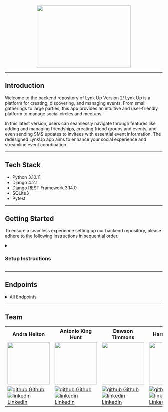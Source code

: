 <div id="header" align="center">
  <img src="images/240969217-dc0f4910-32f9-4e3a-a784-4ba67c4497cc.png" width="300px" height="200px"/>
  <hr>
</div>

## Introduction
Welcome to the backend repository of Lynk Up Version 2! Lynk Up is a platform for creating, discovering, and managing events. From small gatherings to large parties, this app provides an intuitive and user-friendly platform to manage social circles and meetups. 

In this latest version, users can seamlessly navigate through features like adding and managing friendships, creating friend groups and events, and even sending SMS updates to invitees with essential event information. The redesigned LynkUp app aims to enhance your social experience and streamline event coordination.

------------------------------------------


## Tech Stack

- Python 3.10.11
- Django 4.2.1
- Django REST Framework 3.14.0
- SQLite3
- Pytest

------------------------------------------
## Getting Started 

To ensure a seamless experience setting up our backend repository, please adhere to the following instructions in sequential order.

<details>
<summary>
  
### Setup Instructions
</summary>

<details>
<summary> 
  
> ### 1. Fork and Clone the repository
</summary>
<br>

```shell
git clone git@github.com:LynkAppVersion2/lynk_up_server.git
```
</details>
<details>
<summary> 

> ### 2. Navigate to the directory
</summary>

```shell
cd lynk_up_server
```
</details>
<details>
<summary>
  
> ### 3. Create Virtual Environment
</summary>

```shell
python3 -m venv .venv
```

```shell
. .venv/bin/activate
```
</details>
<details>
<summary> 

> ### 4. Select Interpreter
</summary>

```shell
cmd + shift + P
```

```shell
Python: Select Interpreter → Select Python 3.10.11 (’.venv’: pipenv) ./.venv/bin/python (recommended)
```
</details>
<details>
<summary>
  
> ### 5. Create Environment for Keys
</summary>

```shell
touch .env
```
<br>

> #### Put the following keys inside .env file:

```shell
DEBUG=True
DJANGO_ENV=development
```
</details>
<details>
<summary>
  
> ### 6. Install Packages
</summary>

```shell
cd lynk_up_server
```

```shell
pip install -r dependencies.txt
```
</details>
<details>
<summary>
  
> ### 7. Generate Secret Key
</summary>

```shell
python3 -c 'from django.core.management.utils import get_random_secret_key; print(get_random_secret_key())'
```
> #### Copy the output

> #### Add the following to the .env file:

```shell
SECRET_KEY=<YOUR_GENERATED_KEY_HERE>
```
</details>
<details>
<summary>

> ### 8. Run the Migrations
</summary>

```shell
python manage.py migrate
```
</details>
<details>
<summary>
  
> ### 9. Load Fixture Data
</summary>  

```shell
python manage.py loaddata lynk_up_server/fixtures/user.json
```

```shell
python manage.py loaddata lynk_up_server/fixtures/friend.json
```

```shell
python manage.py loaddata lynk_up_server/fixtures/group.json
```

```shell
python manage.py loaddata lynk_up_server/fixtures/event.json
```
</details>
<details>
<summary>
  
> ### 10. Run the Tests
</summary>

```shell
pytest
```
<br>

> ### If everything's green, you're good to go!
</details>
</details>

-----------------------------


## Endpoints

<details close>
<summary> All Endpoints </summary>

### Get a User

```http
GET /users/:user_id/
```

<details close>
<summary>  Details </summary>
<br>

Request: <br>
```
No Parameters
```

| Code | Description |
| :--- | :--- |
| 200 | `OK` |

Response:

```json

{
    "data": {
        "id": "1",
        "attributes": {
            "user_name": "Tesseract",
            "phone_number": "888-888-8888",
            "full_name": "Antonio King Hunt",
        },
        "events": [
            {
                "id": 1,
                "group": 1,
                "group_name": "Best Buds",
                "title": "Magic Tournament",
                "date": "05-23-2023",
                "time": "7:00pm",
                "address": "123 fun st.",
                "description": "Fun times with fun people"
            },
            {etc}
        ]
    }
}
```

| Code | Description |
| :--- | :--- |
| 404 | `NOT FOUND` |

Response:

```json

{
    "error": [
        "title": "NOT FOUND",
        "status": "404"
    ]
}
```

</details>

---

### Get an Event

```http
GET /events/:event_id/
```

<details close>
<summary>  Details </summary>
<br>

Request: <br>
```json
{
    "event_id": 1
}
```

| Code | Description |
| :--- | :--- |
| 200 | `OK` |

Response:

```json

{
    "data": {
        "id": 1,
        "group": 1,
        "group_name": "Best Buds",
        "title": "Magic Tournament",
        "date": "05-23-2023",
        "time": "7:00pm",
        "address": "123 fun st",
        "description": "Fun times with fun people"
    }
}
```

| Code | Description |
| :--- | :--- |
| 404 | `NOT FOUND` |

Response:

```json

{
    "error": [
        "title": "NOT FOUND",
        "status": "404"
    ]
}
```

</details>

---

### Create Event

```http
POST /events/
```

<details close>
<summary>  Details </summary>
<br>

Request: <br>
```json
    {
        "title": "Party at the Park",
        "date": "05-23-2023",
        "time": "6:00pm",
        "address": "6 Paper st",
        "description": "PARTY!",
        "group": 1
    }
```

| Code | Description |
| :--- | :--- |
| 201 | `Created` |

Response:

```json

{
    "id": 2,
    "group": 1,
    "group_name": "Best Buds",
    "title": "Party at the Park",
    "date": "05-23-2023",
    "time": "6:00pm",
    "address": "6 Paper st",
    "description": "PARTY!"
}
```

</details>

---

### Delete Event

```http
POST /events/:event_id/
```

<details close>
<summary>  Details </summary>
<br>

Request: <br>
```json
{
    "event_id": 1,
}
```

| Code | Description |
| :--- | :--- |
| 204 | `NO CONTENT` |

Response:

```
No Response
```

Errors:

| Code | Description |
| :--- | :--- |
| 404 | `NOT FOUND` |

</details>

---

### Get all Events

```http
GET /events/
```

<details close>
<summary>  Details </summary>
<br>

Request: <br>
```
No Parameters
```

| Code | Description |
| :--- | :--- |
| 200 | `OK` |

Response:

```json

{
    "data": [
        {
            "id": 1,
            "group": 1,
            "group_name": "Best Buds",
            "title": "Magic Tournament",
            "date": "05-23-2023",
            "time": "7:00pm",
            "address": "123 fun st",
            "description": "Fun times with fun people"
        },
        {
            "id": 2,
            "group": 1,
            "group_name": "Best Buds",
            "title": "Party at the Park",
            "date": "05-23-2023",
            "time": "6:00pm",
            "address": "6 Paper 2t",
            "description": "PARTY!"
        },
        {
            "id": 3,
            "group": 2,
            "group_name": "Gal Pals",
            "title": "Galentine's Day",
            "date": "02-13-2024",
            "time": "12:00pm",
            "address": "49th st",
            "description": "Hanging with Leslie, April, Ann, and Donna"
        },
        (etc.)
    ]
}
```

| Code | Description |
| :--- | :--- |
| 404 | `NOT FOUND` |

Response:

```json

{
    "error": [
        "title": "NOT FOUND",
        "status": "404"
    ]
}
```

</details>

---

### Get a Users' Friends

```http
GET /users/:user_id/friends/
```

<details close>
<summary>  Details </summary>
<br>

Request: <br>
```
No Parameters
```

| Code | Description |
| :--- | :--- |
| 200 | `OK` |

Response:

```json

{
    "data": {
        "friends": [
            {
                "user_id": 1,
                "user_name": "Joe Fogiato"
            },
            {
                "user_id": 2,
                "user_name": "Dawson T"
            }
        ]
    }
}
```

| Code | Description |
| :--- | :--- |
| 404 | `NOT FOUND` |

Response:

```json

{
    "error": [
        "title": "NOT FOUND",
        "status": "404"
    ]
}
```

</details>

---

### Create Friend

```http
POST /users/:user_id/friends/
```

<details close>
<summary>  Details </summary>
<br>

Request: <br>
```json
{
    "friend_id": 1,
    "user_id": 1
}
```

| Code | Description |
| :--- | :--- |
| 201 | `Created` |

Response:

```json

{
    "data": {
        "friends": [
            {
                "user_name": "Harrison Ryan",
                "user_id": 1
            },
            {
                "user_name": "Joe Fogiato",
                "user_id": 3
            },
            {
                "user_name": "Antonio KH",
                "user_id": 4
            },
            {
                "user_name": "Trevor Fitz",
                "user_id": 5
            }
        ]
    }
}
```

</details>

---

### Delete Friend

```http
POST /users/:user_id/friends/
```

<details close>
<summary>  Details </summary>
<br>

Request: <br>
```json
{
    "friend_id": 1,
}
```

| Code | Description |
| :--- | :--- |
| 204 | `NO CONTENT` |

Response:

```
No Response
```

Errors:

| Code | Description |
| :--- | :--- |
| 404 | `NOT FOUND` |

</details>

---

### Get all Groups

```http
GET /groups/
```

<details close>
<summary>  Details </summary>
<br>

Request: <br>
```
No Parameters
```

| Code | Description |
| :--- | :--- |
| 200 | `OK` |

Response:

```json

{
    "data": [
        {
            "id": 1,
            "name": "Best Buds",
            "updated": "2023-05-23T23:35:10.294701Z",
            "created": "2023-05-23T23:35:10.294724Z",
            "user": 1,
            "friends": [
                1,
                2,
                (etc,)
            ]
        },
        {
            "id": 2,
            "name": "Gal Pals",
            "updated": "2023-05-24T16:46:29.542505Z",
            "created": "2023-05-24T16:46:29.542545Z",
            "user": 1,
            "friends": [
                1,
                2,
                3,
                (etc,)
            ]
        },
        (etc,)
    ]
}
```

| Code | Description |
| :--- | :--- |
| 404 | `NOT FOUND` |

Response:

```json

{
    "error": [
        "title": "NOT FOUND",
        "status": "404"
    ]
}
```

</details>

---------

### Get a Group

```http
GET /groups/:group_id/
```

<details close>
<summary>  Details </summary>
<br>

Request: <br>
```
No Parameters
```

| Code | Description |
| :--- | :--- |
| 200 | `OK` |

Response:

```json

{
    "data": {
        "id": 1,
        "name": "Best Buds",
        "updated": "2023-05-23T23:35:10.294701Z",
        "created": "2023-05-23T23:35:10.294724Z",
        "user": 1,
        "friends": [
            1,
            2,
            (etc,)
        ]
    }
}
```

| Code | Description |
| :--- | :--- |
| 404 | `NOT FOUND` |

Response:

```json

{
    "error": [
        "title": "NOT FOUND",
        "status": "404"
    ]
}
```

</details>

---

### Delete Group

```http
POST /groups/:group_id/delete/
```

<details close>
<summary>  Details </summary>
<br>

Request: <br>
```json
{
    "group_id": 1,
}
```

| Code | Description |
| :--- | :--- |
| 204 | `NO CONTENT` |

Response:

```
No Response
```

Errors:

| Code | Description |
| :--- | :--- |
| 404 | `NOT FOUND` |

</details>
</details>



---

## Team
<table>
  <tr>
    <th>Andra Helton</th>
    <th>Antonio King Hunt</th>
    <th>Dawson Timmons</th>
    <th>Harrison Ryan</th>
    <th>William Lampke</th>
  </tr>

<tr>
  <td><img src="https://avatars.githubusercontent.com/u/116662742?v=4" width="135" height="135"></td>
  <td><img src="https://avatars.githubusercontent.com/u/89714398?v=4" width="135" height="135"></td>
  <td><img src="https://avatars.githubusercontent.com/u/117066950?v=4" width="135" height="135"></td>
  <td><img src="https://avatars.githubusercontent.com/u/116698937?v=4" width="135" height="135"></td>
  <td><img src="https://avatars.githubusercontent.com/u/109244868?v=4" width="135" height="135"></td>
</tr>


  <tr>
    <td>
      <a href="https://github.com/ALHelton" rel="nofollow noreferrer">
          <img src="https://i.stack.imgur.com/tskMh.png" alt="github"> Github
        </a><br>
      <a href="https://www.linkedin.com/in/andrahelton/" rel="nofollow noreferrer">
    <img src="https://i.stack.imgur.com/gVE0j.png" alt="linkedin"> LinkedIn
        </a>
    </td>
        <td>
       <a href="https://github.com/4D-Coder" rel="nofollow noreferrer">
            <img src="https://i.stack.imgur.com/tskMh.png" alt="github"> Github
      </a><br>
        <a href="https://www.linkedin.com/in/antoniokinghunt-4d-coder/" rel="nofollow noreferrer">
          <img src="https://i.stack.imgur.com/gVE0j.png" alt="linkedin"> LinkedIn
      </a>
    </td>
        <td>
       <a href="https://github.com/DMTimmons1" rel="nofollow noreferrer">
          <img src="https://i.stack.imgur.com/tskMh.png" alt="github"> Github
      </a><br>
        <a href="https://www.linkedin.com/in/dawson-timmons/" rel="nofollow noreferrer">
          <img src="https://i.stack.imgur.com/gVE0j.png" alt="linkedin"> LinkedIn
      </a>
    </td>
        <td>
       <a href="https://github.com/hwryan12" rel="nofollow noreferrer">
            <img src="https://i.stack.imgur.com/tskMh.png" alt="github"> Github
      </a><br>
        <a href="https://www.linkedin.com/in/harrison-ryan-2b987725a/" rel="nofollow noreferrer">
          <img src="https://i.stack.imgur.com/gVE0j.png" alt="linkedin"> LinkedIn
      </a>
    </td>
        <td>
       <a href="https://github.com/WilliamLampke" rel="nofollow noreferrer">
            <img src="https://i.stack.imgur.com/tskMh.png" alt="github"> Github
      </a><br>
        <a href="https://www.linkedin.com/in/william-lampke-b4a5b5250/" rel="nofollow noreferrer">
          <img src="https://i.stack.imgur.com/gVE0j.png" alt="linkedin"> LinkedIn
      </a>
    </td>
  </tr>
</table>
